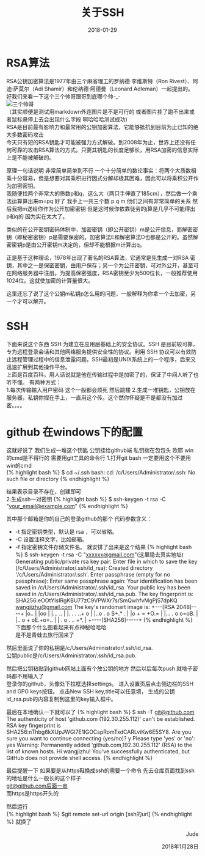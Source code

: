 ﻿---
layout: post
title:  "关于SSH"
date:   2018-01-29 
categories: other
---

# RSA算法
RSA公钥加密算法是1977年由三个麻省理工的罗纳德·李维斯特（Ron Rivest）、阿迪·萨莫尔（Adi Shamir）和伦纳德·阿德曼（Leonard Adleman）一起提出的。  
好我们来看一下这个三个帅哥跟哥到底哪个帅-_-  
![三个帅哥](http://gss3.bdstatic.com/7Po3dSag_xI4khGkpoWK1HF6hhy/baike/c0%3Dbaike80%2C5%2C5%2C80%2C26/sign=405938069b504fc2b652b85784b48c74/d01373f082025aafcb78cac5fbedab64034f1a71.jpg "你遭烧了哈哈哈")  
（其实顺便是测试用markdown外连图片是不是可行的 或者图片挂了跑不出来或者鼠标悬停上去会出现什么字段 啊哈哈哈测试成功)  
RSA是目前最有影响力和最常用的公钥加密算法，它能够抵抗到目前为止已知的绝大多数密码攻击  
今天只有短的RSA钥匙才可能被强力方式解破。到2008年为止，世界上还没有任何可靠的攻击RSA算法的方式。只要其钥匙的长度足够长，用RSA加密的信息实际上是不能被解破的。  
  
原理一句话说明 非常简单简单到不行 一个十分简单的数论事实：将两个大质数相乘十分容易，但是想要对其乘积进行因式分解却极其困难，因此可以将乘积公开作为加密密钥。  
我随便找两个非常大的质数p和q，这么大（两只手伸直了185cm），然后做一个乘法运算算出来m=pq 好了 我手上一共三个数 p q m 他们之间有非常简单的关系 然后我把m送给你作为公开加密密钥 但是这时候你依靠徒劳的j算是几乎不可能得出p和q的 因为实在太大了。  


类似的在公开密钥密码体制中，加密密钥（即公开密钥）m是公开信息，而解密密钥（即秘密密钥）p是需要保密的。加密算法E和解密算法D也都是公开的。虽然解密密钥p是由公开密钥m决定的，但却不能根据m计算出q。  

正是基于这种理论，1978年出现了著名的RSA算法，它通常是先生成一对RSA 密钥，其中之一是保密密钥，由用户保存；另一个为公开密钥，可对外公开，甚至可在网络服务器中注册。为提高保密强度，RSA密钥至少为500位长，一般推荐使用1024位。这就使加密的计算量很大。  

这里还忘了说了这个公钥m私钥p怎么用的问题，一般解释为你拿一个去加密，另一个才可以解开。  


  

# SSH
下面来说这个东西 SSH 为建立在应用层基础上的安全协议。SSH 是目前较可靠，专为远程登录会话和其他网络服务提供安全性的协议。利用 SSH 协议可以有效防止远程管理过程中的信息泄露问题。SSH最初是UNIX系统上的一个程序，后来又迅速扩展到其他操作平台。  
上面是百度百科，用人话说就是他在传输过程中是加密了的，保证了中间人听了也听不懂。
有两种方式：  
1.每次传输输入用户密码 这个一般都会烦死 然后跳楼
2.生成一堆钥匙，公钥放在服务器，私钥你捏在手上，一直用这个传。这个然你怀疑是不是都没有加过密。。。。

# github 在windows下的配置
这就好说了 我们生成一堆这个钥匙 公钥挂给github端 私钥揣在包包头 欧耶
win的cmd是不得行的 需要用git工具的命令行
1.打开git bash 一定要用这个不要用win的cmd  
{% highlight bash %}
    $ cd ~/.ssh
    bash: cd: /c/Users/Administrator/.ssh: No such file or directory
{% endhighlight %}
  
结果表示目录不存在，创建即可  
2.生成ssh一对密钥
{% highlight bash %}
    $ ssh-keygen -t rsa -C "your_email@example.com"
{% endhighlight %}
  

其中那个邮箱是你的自己的登录github的那个
代码参数含义：
* -t 指定密钥类型，默认是 rsa ，可以省略。
* -C 设置注释文字，比如邮箱。
* -f 指定密钥文件存储文件名。
就安排了出来是这个结果
{% highlight bash %}
$ ssh-keygen -t rsa -C "xxxxxx@gmail.com"(这里隐去真实地址)
Generating public/private rsa key pair.
Enter file in which to save the key (/c/Users/Administrator/.ssh/id_rsa):
Created directory '/c/Users/Administrator/.ssh'.
Enter passphrase (empty for no passphrase):
Enter same passphrase again:
Your identification has been saved in /c/Users/Administrator/.ssh/id_rsa.
Your public key has been saved in /c/Users/Administrator/.ssh/id_rsa.pub.
The key fingerprint is:
SHA256:eOOtYIsIRgKBU77zC9VPWXr7s/SmQwhfvMgPjS7dpKQ wangjizhu@gmail.com
The key's randomart image is:
+---[RSA 2048]----+
|o..              |
|oo               |
|...       ..     |
|.  . . ..+  o    |
|..o . o S+.* .   |
|o  +   = +O.=    |
|... . o o=oB.    |
|.. o + oE.+o=..  |
|  . o . ..  +*.  |
+----[SHA256]-----+
{% endhighlight %}
下面那个什么图看起来有点神秘哈哈哈  
是不是青蛙去旅行回来了  


然后里面说了你的私钥是/c/Users/Administrator/.ssh/id_rsa.  
公钥public是/c/Users/Administrator/.ssh/id_rsa.pub.  

然后把公钥粘贴到github网站上面有个放公钥的地方
然后以后每次push 就啥子密码都不用输入了  
登录你的github，头像处下拉框选择settings。
进入设置页后点击侧边栏的SSH and GPG keys按钮。
点击New SSH key,title可以任意填，
生成的公钥id_rsa.pub的内容复制到这里的key输入框中。

最后在本地确认一下就可以了
{% highlight bash %}
$ ssh -T git@github.com
The authenticity of host 'github.com (192.30.255.112)' can't be established.
RSA key fingerprint is SHA256:nThbg6kXUpJWGl7E1IGOCspRomTxdCARLviKw6E5SY8.
Are you sure you want to continue connecting (yes/no)? y
Please type 'yes' or 'no': yes
Warning: Permanently added 'github.com,192.30.255.112' (RSA) to the list of known hosts.
Hi wangjizhu! You've successfully authenticated, but GitHub does not provide shell access.
{% endhighlight %}


最后提醒一下 如果要是从https鞋换成ssh的需要一个命令
先去仓库页面找到ssh的地址是什么一般长的这个样子  
git@github.com后面一串  
而https是https开头的  

然后运行  
{% highlight bash %}
$git remote set-url origin [ssh的url]
{% endhighlight %}
就换了  

<p align="right">Jude</p> 
<p align="right">2018年1月28日</p>
